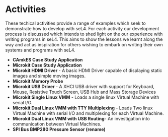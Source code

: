 # Activities

These techical activities provide a range of examples which seek to demonstrate how to develop with seL4. For each activity our development process is discussed which intends to shed light on the our experience with writing programs in seL4. This aims to show the lessons we learnt along the way and act as inspiration for others wishing to embark on writing their own systems and programs with seL4.

* **CAmkES Case Study Application**
* **Microkit Case Study Application**
* **Microkit HDMI Driver** - A basic HDMI Driver capable of displaying static images and simple moving images.
* **Microkit Memory Probe**
* **Microkit USB Driver** - A XHCI USB driver with support for Keyboard, Mouse, Resistive Touch Screen, USB Hub and Mass Storage Devices
* **Microkit Single Linux VMM** - Loads a single linux Virtual Machine with serial I/O.
* **Microkit Dual Linux VMM with TTY Multiplexing** - Loads Two linux Virtual Machine with serial I/O and multiplexing for each Virtual Machine.
* **Microkit Dual Linux VMM with USB Routing**- An investigation into communication between Virtual Machines.
* **SPI Bus BMP280 Pressure Sensor (rename)**





